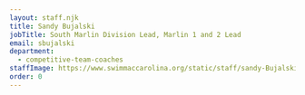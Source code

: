 ```yaml
---
layout: staff.njk
title: Sandy Bujalski
jobTitle: South Marlin Division Lead, Marlin 1 and 2 Lead
email: sbujalski
department:
  - competitive-team-coaches
staffImage: https://www.swimmaccarolina.org/static/staff/sandy-Bujalski.jpg
order: 0
---
```

